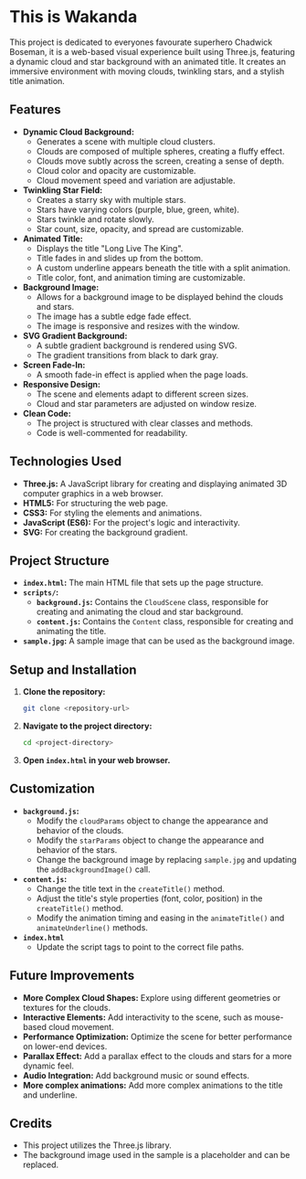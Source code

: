 # This is Wakanda
This project is dedicated to everyones favourate superhero 
Chadwick Boseman, it is a web-based visual experience built using Three.js, featuring a dynamic cloud and star background with an animated title. It creates an immersive environment with moving clouds, twinkling stars, and a stylish title animation.

## Features

-   **Dynamic Cloud Background:**
    -   Generates a scene with multiple cloud clusters.
    -   Clouds are composed of multiple spheres, creating a fluffy effect.
    -   Clouds move subtly across the screen, creating a sense of depth.
    -   Cloud color and opacity are customizable.
    -   Cloud movement speed and variation are adjustable.
-   **Twinkling Star Field:**
    -   Creates a starry sky with multiple stars.
    -   Stars have varying colors (purple, blue, green, white).
    -   Stars twinkle and rotate slowly.
    -   Star count, size, opacity, and spread are customizable.
-   **Animated Title:**
    -   Displays the title "Long Live The King".
    -   Title fades in and slides up from the bottom.
    -   A custom underline appears beneath the title with a split animation.
    -   Title color, font, and animation timing are customizable.
-   **Background Image:**
    -   Allows for a background image to be displayed behind the clouds and stars.
    -   The image has a subtle edge fade effect.
    -   The image is responsive and resizes with the window.
-   **SVG Gradient Background:**
    -   A subtle gradient background is rendered using SVG.
    -   The gradient transitions from black to dark gray.
-   **Screen Fade-In:**
    -   A smooth fade-in effect is applied when the page loads.
-   **Responsive Design:**
    -   The scene and elements adapt to different screen sizes.
    -   Cloud and star parameters are adjusted on window resize.
-   **Clean Code:**
    -   The project is structured with clear classes and methods.
    -   Code is well-commented for readability.

## Technologies Used

-   **Three.js:** A JavaScript library for creating and displaying animated 3D computer graphics in a web browser.
-   **HTML5:** For structuring the web page.
-   **CSS3:** For styling the elements and animations.
-   **JavaScript (ES6):** For the project's logic and interactivity.
- **SVG:** For creating the background gradient.

## Project Structure

-   **`index.html`:** The main HTML file that sets up the page structure.
-   **`scripts/`:**
    -   **`background.js`:** Contains the `CloudScene` class, responsible for creating and animating the cloud and star background.
    -   **`content.js`:** Contains the `Content` class, responsible for creating and animating the title.
- **`sample.jpg`:** A sample image that can be used as the background image.

## Setup and Installation

1.  **Clone the repository:**
    ```bash
    git clone <repository-url>
    ```
2.  **Navigate to the project directory:**
    ```bash
    cd <project-directory>
    ```
3.  **Open `index.html` in your web browser.**

## Customization

-   **`background.js`:**
    -   Modify the `cloudParams` object to change the appearance and behavior of the clouds.
    -   Modify the `starParams` object to change the appearance and behavior of the stars.
    -   Change the background image by replacing `sample.jpg` and updating the `addBackgroundImage()` call.
-   **`content.js`:**
    -   Change the title text in the `createTitle()` method.
    -   Adjust the title's style properties (font, color, position) in the `createTitle()` method.
    -   Modify the animation timing and easing in the `animateTitle()` and `animateUnderline()` methods.
- **`index.html`**
    - Update the script tags to point to the correct file paths.

## Future Improvements

-   **More Complex Cloud Shapes:** Explore using different geometries or textures for the clouds.
-   **Interactive Elements:** Add interactivity to the scene, such as mouse-based cloud movement.
-   **Performance Optimization:** Optimize the scene for better performance on lower-end devices.
-   **Parallax Effect:** Add a parallax effect to the clouds and stars for a more dynamic feel.
-   **Audio Integration:** Add background music or sound effects.
- **More complex animations:** Add more complex animations to the title and underline.

## Credits

-   This project utilizes the Three.js library.
-   The background image used in the sample is a placeholder and can be replaced.
